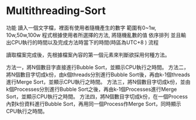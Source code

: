 # Multithreading-Sort



功能
讀入一個文字檔，裡面有使用者隨機產生的數字 範圍有0~1w, 10w,50w,100w 程式根據使用者所選擇的方法, 將隨機亂數的值 依序排列
並且輸出CPU執行的時間以及完成方法時當下的時間(時區為UTC+8 )
流程

讀取檔案完成後，先根據檔案內容的第一個元素來判斷欲採用何種方法。

方法一，將N個數目字直接進行Bubble Sort，並顯示CPU執行之時間。
方法二，將N個數目字切成k份，由k個threads分別進行Bubble Sort後，再由k-1個threads進行Merge Sort，並顯示CPU執行之時間。
方法三，將N個數目字切成k份，並由k個Processes分別進行Bubble Sort之後，再由k-1個Processes進行Merge Sort，並顯示CPU執行之時間。
方法四，將N個數目字切成k份，在一個Process內對k份資料進行Bubble Sort，再用同一個Process作Merge Sort，同時顯示CPU執行之時間。
